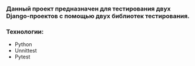 ### Данный проект предназначен для тестирования двух Django-проектов с помощью двух библиотек тестирования.

### Технологии:
* Python
* Unnittest
* Pytest
